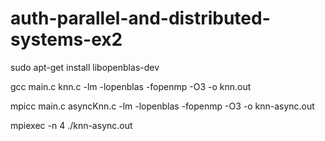 # auth-parallel-and-distributed-systems-ex2

sudo apt-get install libopenblas-dev

gcc main.c knn.c -lm -lopenblas -fopenmp -O3 -o knn.out

mpicc  main.c asyncKnn.c -lm -lopenblas -fopenmp -O3 -o knn-async.out

mpiexec -n 4 ./knn-async.out